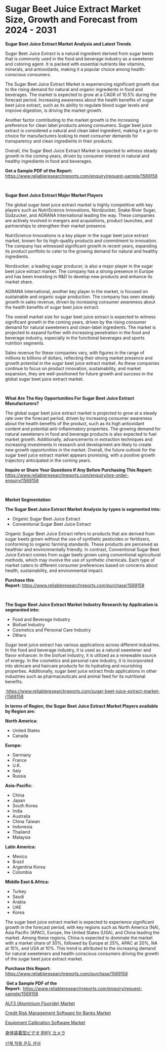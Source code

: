 <p><h1>Sugar Beet Juice Extract Market Size, Growth and Forecast from 2024 - 2031</h1></p><p><strong>Sugar Beet Juice Extract Market Analysis and Latest Trends</strong></p>
<p><p>Sugar Beet Juice Extract is a natural ingredient derived from sugar beets that is commonly used in the food and beverage industry as a sweetener and coloring agent. It is packed with essential nutrients like vitamins, minerals, and antioxidants, making it a popular choice among health-conscious consumers.</p><p>The Sugar Beet Juice Extract Market is experiencing significant growth due to the rising demand for natural and organic ingredients in food and beverages. The market is expected to grow at a CAGR of 10.5% during the forecast period. Increasing awareness about the health benefits of sugar beet juice extract, such as its ability to regulate blood sugar levels and improve digestion, is driving the market growth.</p><p>Another factor contributing to the market growth is the increasing preference for clean label products among consumers. Sugar beet juice extract is considered a natural and clean label ingredient, making it a go-to choice for manufacturers looking to meet consumer demands for transparency and clean ingredients in their products.</p><p>Overall, the Sugar Beet Juice Extract Market is expected to witness steady growth in the coming years, driven by consumer interest in natural and healthy ingredients in food and beverages.</p></p>
<p><strong>Get a Sample PDF of the Report:&nbsp;</strong> <a href="https://www.reliableresearchreports.com/enquiry/request-sample/1569158">https://www.reliableresearchreports.com/enquiry/request-sample/1569158</a></p>
<p>&nbsp;</p>
<p><strong>Sugar Beet Juice Extract Major Market Players</strong></p>
<p><p>The global sugar beet juice extract market is highly competitive with key players such as NutriScience Innovations, Nordzucker, Snake River Sugar, Südzucker, and AGRANA International leading the way. These companies are actively involved in mergers and acquisitions, product launches, and partnerships to strengthen their market presence.</p><p>NutriScience Innovations is a key player in the sugar beet juice extract market, known for its high-quality products and commitment to innovation. The company has witnessed significant growth in recent years, expanding its product portfolio to cater to the growing demand for natural and healthy ingredients.</p><p>Nordzucker, a leading sugar producer, is also a major player in the sugar beet juice extract market. The company has a strong presence in Europe and has been investing in R&D to develop new products and enhance its market share.</p><p>AGRANA International, another key player in the market, is focused on sustainable and organic sugar production. The company has seen steady growth in sales revenue, driven by increasing consumer awareness about the health benefits of sugar beet juice extract.</p><p>The overall market size for sugar beet juice extract is expected to witness significant growth in the coming years, driven by the rising consumer demand for natural sweeteners and clean-label ingredients. The market is projected to expand further with increasing penetration in the food and beverage industry, especially in the functional beverages and sports nutrition segments.</p><p>Sales revenue for these companies vary, with figures in the range of millions to billions of dollars, reflecting their strong market presence and growth potential in the sugar beet juice extract market. As these companies continue to focus on product innovation, sustainability, and market expansion, they are well-positioned for future growth and success in the global sugar beet juice extract market.</p></p>
<p>&nbsp;</p>
<p><strong>What Are The Key Opportunities For Sugar Beet Juice Extract Manufacturers?</strong></p>
<p><p>The global sugar beet juice extract market is projected to grow at a steady rate over the forecast period, driven by increasing consumer awareness about the health benefits of the product, such as its high antioxidant content and potential anti-inflammatory properties. The growing demand for natural sweeteners in food and beverage products is also expected to fuel market growth. Additionally, advancements in extraction techniques and increasing investments in research and development are likely to create new growth opportunities in the market. Overall, the future outlook for the sugar beet juice extract market appears promising, with a positive growth trajectory anticipated in the coming years.</p></p>
<p><strong>Inquire or Share Your Questions If Any Before Purchasing This Report:</strong> <a href="https://www.reliableresearchreports.com/enquiry/pre-order-enquiry/1569158">https://www.reliableresearchreports.com/enquiry/pre-order-enquiry/1569158</a></p>
<p>&nbsp;</p>
<p><strong>Market Segmentation</strong></p>
<p><strong>The Sugar Beet Juice Extract Market Analysis by types is segmented into:</strong></p>
<p><ul><li>Organic Sugar Beet Juice Extract</li><li>Conventional Sugar Beet Juice Extract</li></ul></p>
<p><p>Organic Sugar Beet Juice Extract refers to products that are derived from sugar beets grown without the use of synthetic pesticides or fertilizers, conforming to organic farming standards. These products are perceived as healthier and environmentally friendly. In contrast, Conventional Sugar Beet Juice Extract comes from sugar beets grown using conventional agricultural methods, which may involve the use of synthetic chemicals. Each type of market caters to different consumer preferences based on concerns about health, sustainability, and environmental impact.</p></p>
<p><strong>Purchase this Report:&nbsp;</strong><a href="https://www.reliableresearchreports.com/purchase/1569158">https://www.reliableresearchreports.com/purchase/1569158</a></p>
<p>&nbsp;</p>
<p><strong>The Sugar Beet Juice Extract Market Industry Research by Application is segmented into:</strong></p>
<p><ul><li>Food and Beverage Industry</li><li>Biofuel Industry</li><li>Cosmetics and Personal Care Industry</li><li>Others</li></ul></p>
<p><p>Sugar beet juice extract has various applications across different industries. In the food and beverage industry, it is used as a natural sweetener and flavor enhancer. In the biofuel industry, it is utilized as a renewable source of energy. In the cosmetics and personal care industry, it is incorporated into skincare and haircare products for its hydrating and nourishing properties. Additionally, sugar beet juice extract finds applications in other industries such as pharmaceuticals and animal feed for its nutritional benefits.</p></p>
<p><a href="https://www.reliableresearchreports.com/sugar-beet-juice-extract-market-r1569158">&nbsp;https://www.reliableresearchreports.com/sugar-beet-juice-extract-market-r1569158</a></p>
<p><strong>In terms of Region, the Sugar Beet Juice Extract Market Players available by Region are:</strong></p>
<p>
    <p> <strong> North America: </strong>
        <ul>
            <li>United States</li>
            <li>Canada</li>
        </ul>
        </p> 
    <p> <strong> Europe: </strong>
        <ul>
            <li>Germany</li>
            <li>France</li>
            <li>U.K.</li>
            <li>Italy</li>
            <li>Russia</li>
        </ul>
        </p> 
    <p> <strong> Asia-Pacific: </strong>
        <ul>
            <li>China</li>
            <li>Japan</li>
            <li>South Korea</li>
            <li>India</li>
            <li>Australia</li>
            <li>China Taiwan</li>
            <li>Indonesia</li>
            <li>Thailand</li>
            <li>Malaysia</li>
        </ul>
        </p> 
    <p> <strong> Latin America: </strong>
        <ul>
            <li>Mexico</li>
            <li>Brazil</li>
            <li>Argentina Korea</li>
            <li>Colombia</li>
        </ul>
        </p> 
    <p> <strong> Middle East & Africa: </strong>
        <ul>
            <li>Turkey</li>
            <li>Saudi</li>
            <li>Arabia</li>
            <li>UAE</li>
            <li>Korea</li>
        </ul>
    </p>
    </p>
<p><p>The sugar beet juice extract market is expected to experience significant growth in the forecast period, with key regions such as North America (NA), Asia Pacific (APAC), Europe, the United States (USA), and China leading the market. Among these regions, China is expected to dominate the market with a market share of 30%, followed by Europe at 25%, APAC at 20%, NA at 15%, and USA at 10%. This trend is attributed to the increasing demand for natural sweeteners and health-conscious consumers driving the growth of the sugar beet juice extract market.</p></p>
<p><strong>Purchase this Report: </strong><a href="https://www.reliableresearchreports.com/purchase/1569158">https://www.reliableresearchreports.com/purchase/1569158</a></p>
<p>&nbsp;<strong>Get a Sample PDF of the Report:&nbsp;&nbsp;</strong><a href="https://www.reliableresearchreports.com/enquiry/request-sample/1569158">https://www.reliableresearchreports.com/enquiry/request-sample/1569158</a></p>
<p><strong></strong></p>
<p><p><a href="https://www.linkedin.com/pulse/insights-alf3-aluminium-fluoride-market-players-size-geographical-n3chc">ALF3 (Aluminium Fluoride) Market</a></p><p><a href="https://github.com/bobicer/Market-Research-Report-List-4/blob/main/credit-risk-management-software-for-banks-market.md">Credit Risk Management Software for Banks Market</a></p><p><a href="https://github.com/globismark/Market-Research-Report-List-4/blob/main/equipment-calibration-software-market.md">Equipment Calibration Software Market</a></p><p><a href="https://github.com/DeonBoer2023/Market-Research-Report-List-2/blob/main/2586105122712.md">身体装着型ビデオ BWV カメラ</a></p><p><a href="https://github.com/JeromeRtyau89966/Market-Research-Report-List-2/blob/main/3364445128625.md">신체 착용 온도 센서</a></p></p>